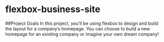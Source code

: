 # flexbox-business-site

##Project Goals
In this project, you’ll be using flexbox to design and build the layout for a company’s homepage. You can choose to build a new homepage for an existing company or imagine your own dream company!​
